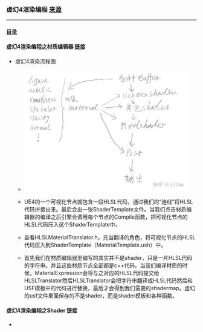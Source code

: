 ### 虚幻4渲染编程 [来源](https://zhuanlan.zhihu.com/c_187975189)

---------------------

#### [目录](https://zhuanlan.zhihu.com/p/36675543)

#### 虚幻4渲染编程之材质编辑器 [链接](https://zhuanlan.zhihu.com/p/36663720)

- 虚幻4渲染流程图

  - <img src="01.jpg" style="zoom:60%">
  
  - UE4的一个可视化节点就包含一段HLSL代码，通过我们的“连线”将HLSL代码拼接出来。最后会出一张ShaderTemplate文件。当我们点击材质编辑器的编译之后引擎会调用每个节点的Compile函数，把可视化节点的HLSL代码压入这个ShaderTemplate中。
  
  - 查看HLSLMaterialTranslator.h，充当翻译的角色，将可视化节点的HLSL代码压入到ShaderTemplate（MaterialTemplate.ush）中。
  
  - 首先我们在材质编辑器里编写的其实并不是shader，只是一片HLSL代码的字符串。并且这些材质节点全部都是c++代码。当我们编译材质的时候，MaterialExpression会将与之对应的HLSL代码提交给HLSLTranslator然后HLSLTranslator会把字符串翻译成HLSL代码然后和USF模板中的代码进行替换，最后才会得到我们需要的shadermap。虚幻的usf文件里面保存的不是shader，而是shader模板和各种函数。

#### 虚幻4渲染编程之Shader [链接](https://zhuanlan.zhihu.com/p/36630694)
- 


